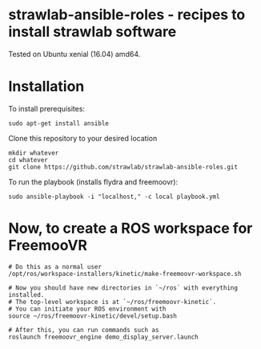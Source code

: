 # strawlab-ansible-roles - recipes to install strawlab software

Tested on Ubuntu xenial (16.04) amd64.

# Installation

To install prerequisites:

    sudo apt-get install ansible

Clone this repository to your desired location

    mkdir whatever
    cd whatever
    git clone https://github.com/strawlab/strawlab-ansible-roles.git

To run the playbook (installs flydra and freemoovr):

    sudo ansible-playbook -i "localhost," -c local playbook.yml

# Now, to create a ROS workspace for FreemooVR

    # Do this as a normal user
    /opt/ros/workspace-installers/kinetic/make-freemoovr-workspace.sh

    # Now you should have new directories in `~/ros` with everything installed.
    # The top-level workspace is at `~/ros/freemoovr-kinetic`.
    # You can initiate your ROS environment with
    source ~/ros/freemoovr-kinetic/devel/setup.bash

    # After this, you can run commands such as
    roslaunch freemoovr_engine demo_display_server.launch
